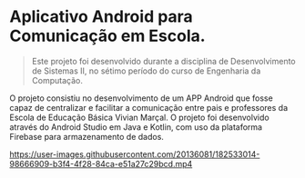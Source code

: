 # Aplicativo Android para Comunicação em Escola.

> Este projeto foi desenvolvido durante a disciplina de Desenvolvimento de Sistemas II, no sétimo período do curso de Engenharia da Computação.

O projeto consistiu no desenvolvimento de um APP Android que fosse capaz de centralizar e facilitar a comunicação entre pais e professores da Escola de Educação Básica Vivian Marçal.
O projeto foi desenvolvido através do Android Studio em Java e Kotlin, com uso da plataforma Firebase para armazenamento de dados.

https://user-images.githubusercontent.com/20136081/182533014-98666909-b3f4-4f28-84ca-e51a27c29bcd.mp4

